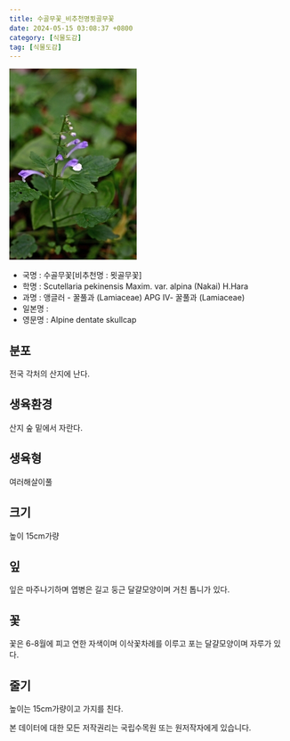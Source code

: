 ```yaml
---
title: 수골무꽃_비추천명묏골무꽃
date: 2024-05-15 03:08:37 +0800
category: [식물도감]
tag: [식물도감]
---
```




![수골무꽃[비추천명 : 묏골무꽃]](/assets/img/fileUpload/plants/basic/Labiatae/Scutellaria/18319/18319_1_th2.jpg)
- 국명 : 수골무꽃[비추천명 : 묏골무꽃]
- 학명 : Scutellaria pekinensis Maxim. var. alpina (Nakai) H.Hara
- 과명 : 앵글러 - 꿀풀과 (Lamiaceae) APG Ⅳ- 꿀풀과 (Lamiaceae)
- 일본명 : 
- 영문명 : Alpine dentate skullcap


## 분포
전국 각처의 산지에 난다.
## 생육환경
산지 숲 밑에서 자란다.
## 생육형
여러해살이풀
## 크기
높이 15cm가량
## 잎
잎은 마주나기하며 엽병은 길고 둥근 달걀모양이며 거친 톱니가 있다.
## 꽃
꽃은 6-8월에 피고 연한 자색이며 이삭꽃차례를 이루고 포는 달걀모양이며 자루가 있다.
## 줄기
높이는 15cm가량이고 가지를 친다.






본 데이터에 대한 모든 저작권리는 국립수목원 또는 원저작자에게 있습니다.
